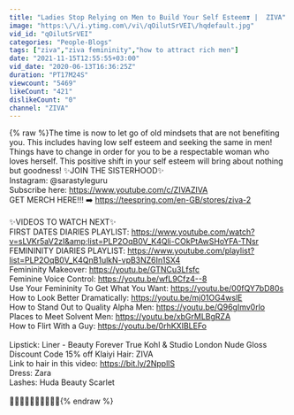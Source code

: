 ```yaml
---
title: "Ladies Stop Relying on Men to Build Your Self Esteem❣️ |  ZIVA"
image: "https:\/\/i.ytimg.com\/vi\/qOilutSrVEI\/hqdefault.jpg"
vid_id: "qOilutSrVEI"
categories: "People-Blogs"
tags: ["ziva","ziva femininity","how to attract rich men"]
date: "2021-11-15T12:55:55+03:00"
vid_date: "2020-06-13T16:36:25Z"
duration: "PT17M24S"
viewcount: "5469"
likeCount: "421"
dislikeCount: "0"
channel: "ZIVA"
---
```

{% raw %}The time is now to let go of old mindsets that are not benefiting you. This includes having low self esteem and seeking the same in men! Things have to change in order for you to be a respectable woman who loves herself. This positive shift in your self esteem will bring about nothing but goodness!  ✨JOIN THE SISTERHOOD✨<br />Instagram: @sarastyleguru <br />Subscribe here: <a rel="nofollow" target="blank" href="https://www.youtube.com/c/ZIVAZIVA">https://www.youtube.com/c/ZIVAZIVA</a><br />GET MERCH HERE!!! ➡️ <a rel="nofollow" target="blank" href="https://teespring.com/en-GB/stores/ziva-2">https://teespring.com/en-GB/stores/ziva-2</a> <br /><br />✨VIDEOS TO WATCH NEXT✨<br />FIRST DATES DIARIES PLAYLIST: <a rel="nofollow" target="blank" href="https://www.youtube.com/watch?v=sLVKr5aV2zI&amp;list=PLP2OqB0V_K4Qli-COkPtAwSHoYFA-TNsr">https://www.youtube.com/watch?v=sLVKr5aV2zI&amp;list=PLP2OqB0V_K4Qli-COkPtAwSHoYFA-TNsr</a><br />FEMININITY DIARIES PLAYLIST: <a rel="nofollow" target="blank" href="https://www.youtube.com/playlist?list=PLP2OqB0V_K4QnB1ulkN-vpB3NZ6In1SX4">https://www.youtube.com/playlist?list=PLP2OqB0V_K4QnB1ulkN-vpB3NZ6In1SX4</a> <br />Femininity Makeover: <a rel="nofollow" target="blank" href="https://youtu.be/GTNCu3Lfsfc">https://youtu.be/GTNCu3Lfsfc</a><br />Feminine Voice Control: <a rel="nofollow" target="blank" href="https://youtu.be/wfL9Cfz4--8">https://youtu.be/wfL9Cfz4--8</a><br />Use Your Femininity To Get What You Want: <a rel="nofollow" target="blank" href="https://youtu.be/00fQY7bD80s">https://youtu.be/00fQY7bD80s</a><br />How to Look Better Dramatically: <a rel="nofollow" target="blank" href="https://youtu.be/mj01OG4wslE">https://youtu.be/mj01OG4wslE</a><br />How to Stand Out to Quality Alpha Men: <a rel="nofollow" target="blank" href="https://youtu.be/Q96gImv0rlo">https://youtu.be/Q96gImv0rlo</a><br />Places to Meet Solvent Men: <a rel="nofollow" target="blank" href="https://youtu.be/xbGrMLBgRZA">https://youtu.be/xbGrMLBgRZA</a><br />How to Flirt With a Guy: <a rel="nofollow" target="blank" href="https://youtu.be/0rhKXIBLEFo">https://youtu.be/0rhKXIBLEFo</a><br /><br />Lipstick: Liner - Beauty Forever True Kohl &amp; Studio London Nude Gloss<br />Discount Code 15% off Klaiyi Hair:  ZIVA<br />Link to hair in this video: <a rel="nofollow" target="blank" href="https://bit.ly/2NppllS">https://bit.ly/2NppllS</a><br />Dress: Zara<br />Lashes: Huda Beauty Scarlet <br /><br />💟💟💟💟💟💟💟💟💟💟{% endraw %}
